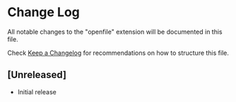 # Change Log



All notable changes to the "openfile" extension will be documented in this file.

Check [Keep a Changelog](http://keepachangelog.com/) for recommendations on how to structure this file.

## [Unreleased]

- Initial release